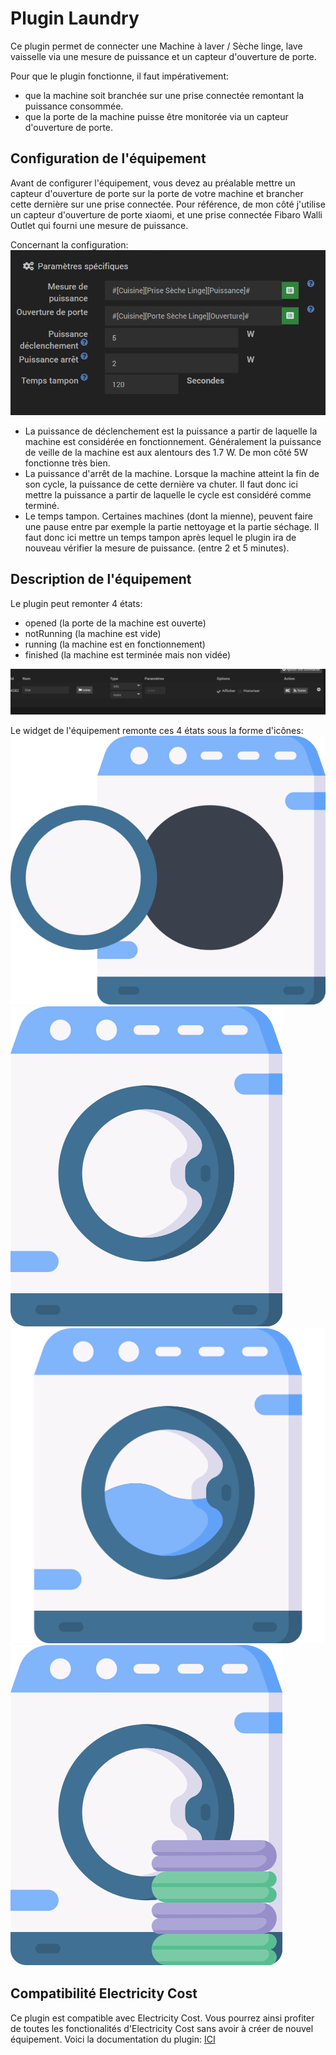 # Plugin Laundry

Ce plugin permet de connecter une Machine à laver / Sèche linge, lave vaisselle via une mesure de puissance et un capteur d'ouverture de porte.

Pour que le plugin fonctionne, il faut impérativement:
- que la machine soit branchée sur une prise connectée remontant la puissance consommée.
- que la porte de la machine puisse être monitorée via un capteur d'ouverture de porte.

## Configuration de l'équipement

Avant de configurer l'équipement, vous devez au préalable mettre un capteur d'ouverture de porte sur la porte de votre machine et brancher cette dernière sur une prise connectée.
Pour référence, de mon côté j'utilise un capteur d'ouverture de porte xiaomi, et une prise connectée Fibaro Walli Outlet qui fourni une mesure de puissance.

Concernant la configuration:
<img src="IMGS/configuration.PNG" alt="hi" class="inline"/>

- La puissance de déclenchement est la puissance a partir de laquelle la machine est considérée en fonctionnement. Généralement la puissance de veille de la machine est aux alentours des 1.7 W. De mon côté 5W fonctionne très bien.
- La puissance d'arrêt de la machine. Lorsque la machine atteint la fin de son cycle, la puissance de cette dernière va chuter. Il faut donc ici mettre la puissance a partir de laquelle le cycle est considéré comme terminé.
- Le temps tampon. Certaines machines (dont la mienne), peuvent faire une pause entre par exemple la partie nettoyage et la partie séchage. Il faut donc ici mettre un temps tampon après lequel le plugin ira de nouveau vérifier la mesure de puissance. (entre 2 et 5 minutes).

## Description de l'équipement
Le plugin peut remonter 4 états:
- opened (la porte de la machine est ouverte)
- notRunning (la machine est vide)
- running (la machine est en fonctionnement)
- finished (la machine est terminée mais non vidée)

<img src="IMGS/cmds.PNG" alt="hi" class="inline"/>

Le widget de l'équipement remonte ces 4 états sous la forme d'icônes:
<img src="IMGS/laundry_opened.png" alt="hi" class="inline"/>
<img src="IMGS/laundry_closed.png" alt="hi" class="inline"/>
<img src="IMGS/laundry_running.png" alt="hi" class="inline"/>
<img src="IMGS/laundry_finished.png" alt="hi" class="inline"/>

## Compatibilité Electricity Cost

Ce plugin est compatible avec Electricity Cost.
Vous pourrez ainsi profiter de toutes les fonctionalités d'Electricity Cost sans avoir à créer de nouvel équipement.
Voici la documentation du plugin: 
<a href="https://hbedek.github.io/Jeedom_docs/docs/ElectricityCost/fr_FR/">ICI</a>

